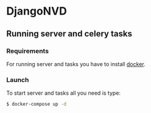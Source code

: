# DjangoNVD

## Running server and celery tasks
### Requirements
For running server and tasks you have to install [docker](https://www.docker.com/).

### Launch
To start server and tasks all you need is type:

```bash
$ docker-compose up -d
```